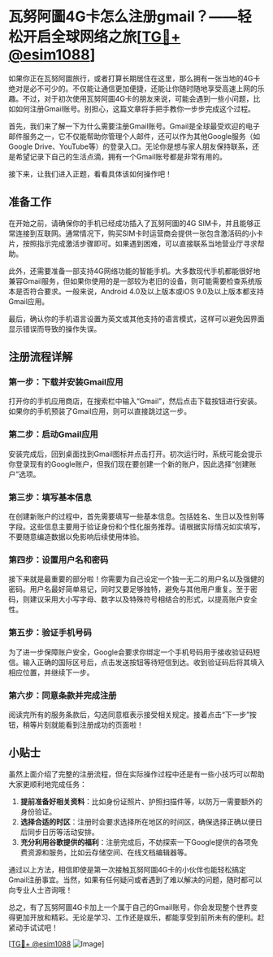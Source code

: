 # 瓦努阿圖4G卡怎么注册gmail？——轻松开启全球网络之旅[[TG💪+ @esim1088](https://t.me/s/esim1088)]

如果你正在瓦努阿圖旅行，或者打算长期居住在这里，那么拥有一张当地的4G卡绝对是必不可少的。不仅能让通信更加便捷，还能让你随时随地享受高速上网的乐趣。不过，对于初次使用瓦努阿圖4G卡的朋友来说，可能会遇到一些小问题，比如如何注册Gmail账号。别担心，这篇文章将手把手教你一步步完成这个过程。

首先，我们来了解一下为什么需要注册Gmail账号。Gmail是全球最受欢迎的电子邮件服务之一，它不仅能帮助你管理个人邮件，还可以作为其他Google服务（如Google Drive、YouTube等）的登录入口。无论你是想与家人朋友保持联系，还是希望记录下自己的生活点滴，拥有一个Gmail账号都是非常有用的。

接下来，让我们进入正题，看看具体该如何操作吧！

## 准备工作

在开始之前，请确保你的手机已经成功插入了瓦努阿圖的4G SIM卡，并且能够正常连接到互联网。通常情况下，购买SIM卡时运营商会提供一张包含激活码的小卡片，按照指示完成激活步骤即可。如果遇到困难，可以直接联系当地营业厅寻求帮助。

此外，还需要准备一部支持4G网络功能的智能手机。大多数现代手机都能很好地兼容Gmail服务，但如果你使用的是一部较为老旧的设备，则可能需要检查系统版本是否符合要求。一般来说，Android 4.0及以上版本或iOS 9.0及以上版本都支持Gmail应用。

最后，确认你的手机语言设置为英文或其他支持的语言模式，这样可以避免因界面显示错误而导致的操作失误。

## 注册流程详解

### 第一步：下载并安装Gmail应用

打开你的手机应用商店，在搜索栏中输入“Gmail”，然后点击下载按钮进行安装。如果你的手机预装了Gmail应用，则可以直接跳过这一步。

### 第二步：启动Gmail应用

安装完成后，回到桌面找到Gmail图标并点击打开。初次运行时，系统可能会提示你登录现有的Google账户，但我们现在要创建一个新的账户，因此选择“创建账户”选项。

### 第三步：填写基本信息

在创建新账户的过程中，首先需要填写一些基本信息。包括姓名、生日以及性别等字段。这些信息主要用于验证身份和个性化服务推荐。请根据实际情况如实填写，不要随意编造数据以免影响后续使用体验。

### 第四步：设置用户名和密码

接下来就是最重要的部分啦！你需要为自己设定一个独一无二的用户名以及强健的密码。用户名最好简单易记，同时又要足够独特，避免与其他用户重复。至于密码，则建议采用大小写字母、数字以及特殊符号相结合的形式，以提高账户安全性。

### 第五步：验证手机号码

为了进一步保障账户安全，Google会要求你绑定一个手机号码用于接收验证码短信。输入正确的国际区号后，点击发送按钮等待短信到达。收到验证码后将其填入相应位置，并继续下一步。

### 第六步：同意条款并完成注册

阅读完所有的服务条款后，勾选同意框表示接受相关规定。接着点击“下一步”按钮，稍等片刻就能看到注册成功的页面啦！

## 小贴士

虽然上面介绍了完整的注册流程，但在实际操作过程中还是有一些小技巧可以帮助大家更顺利地完成任务：

1. **提前准备好相关资料**：比如身份证照片、护照扫描件等，以防万一需要额外的身份验证。
2. **选择合适的时区**：注册时会要求选择所在地区的时间区，确保选择正确以便日后同步日历等活动安排。
3. **充分利用谷歌提供的福利**：注册完成后，不妨探索一下Google提供的各项免费资源和服务，比如云存储空间、在线文档编辑器等。

通过以上方法，相信即使是第一次接触瓦努阿圖4G卡的小伙伴也能轻松搞定Gmail注册事宜。当然，如果有任何疑问或者遇到了难以解决的问题，随时都可以向专业人士咨询哦！

总之，有了瓦努阿圖4G卡加上一个属于自己的Gmail账号，你会发现整个世界变得更加开放和精彩。无论是学习、工作还是娱乐，都能享受到前所未有的便利。赶紧动手试试吧！

[[TG💪+ @esim1088](https://t.me/s/esim1088) ![Image](https://i.postimg.cc/4NQfJmqS/Snipaste-2025-05-13-00-14-12.png)]